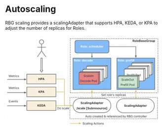 # Autoscaling

RBG scaling provides a scalingAdapter that supports HPA, KEDA, or KPA to adjust the number of replicas for Roles.

![](../img/autoscaler.jpg)


